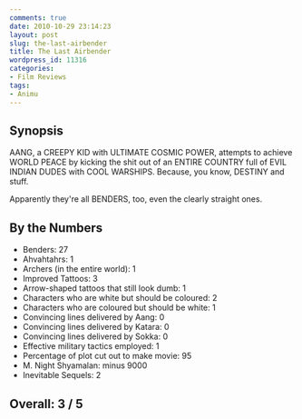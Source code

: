 ```yaml
---
comments: true
date: 2010-10-29 23:14:23
layout: post
slug: the-last-airbender
title: The Last Airbender
wordpress_id: 11316
categories:
- Film Reviews
tags:
- Animu
---
```


## Synopsis

AANG, a CREEPY KID with ULTIMATE COSMIC POWER, attempts to achieve WORLD PEACE by kicking the shit out of an ENTIRE COUNTRY full of EVIL INDIAN DUDES with COOL WARSHIPS.  Because, you know, DESTINY and stuff.

Apparently they're all BENDERS, too, even the clearly straight ones.

## By the Numbers

  * Benders: 27
  * Ahvahtahrs: 1
  * Archers (in the entire world): 1
  * Improved Tattoos: 3
  * Arrow-shaped tattoos that still look dumb: 1
  * Characters who are white but should be coloured: 2
  * Characters who are coloured but should be white: 1
  * Convincing lines delivered by Aang: 0
  * Convincing lines delivered by Katara: 0
  * Convincing lines delivered by Sokka: 0
  * Effective military tactics employed: 1
  * Percentage of plot cut out to make movie: 95
  * M. Night Shyamalan: minus 9000
  * Inevitable Sequels: 2

## Overall: 3 / 5
